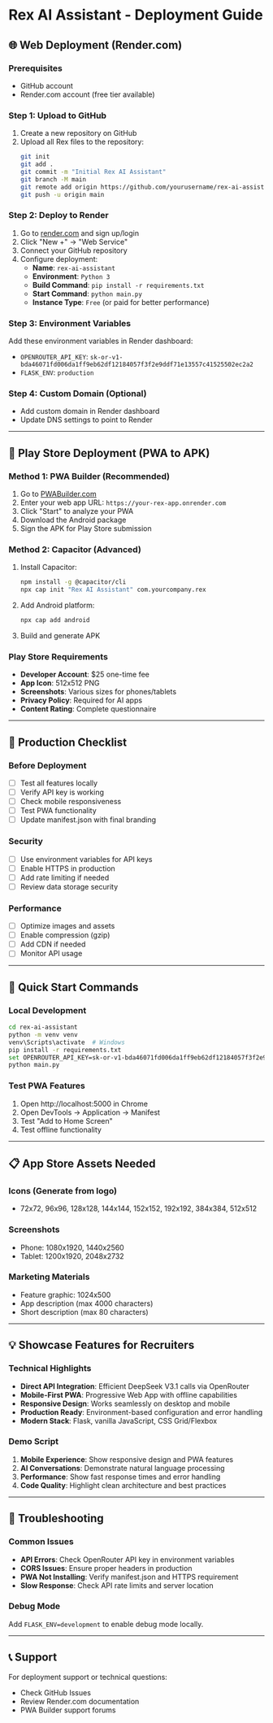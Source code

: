 # Rex AI Assistant - Deployment Guide

## 🌐 Web Deployment (Render.com)

### Prerequisites
- GitHub account
- Render.com account (free tier available)

### Step 1: Upload to GitHub
1. Create a new repository on GitHub
2. Upload all Rex files to the repository:
   ```bash
   git init
   git add .
   git commit -m "Initial Rex AI Assistant"
   git branch -M main
   git remote add origin https://github.com/yourusername/rex-ai-assistant.git
   git push -u origin main
   ```

### Step 2: Deploy to Render
1. Go to [render.com](https://render.com) and sign up/login
2. Click "New +" → "Web Service"
3. Connect your GitHub repository
4. Configure deployment:
   - **Name**: `rex-ai-assistant`
   - **Environment**: `Python 3`
   - **Build Command**: `pip install -r requirements.txt`
   - **Start Command**: `python main.py`
   - **Instance Type**: `Free` (or paid for better performance)

### Step 3: Environment Variables
Add these environment variables in Render dashboard:
- `OPENROUTER_API_KEY`: `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`
- `FLASK_ENV`: `production`

### Step 4: Custom Domain (Optional)
- Add custom domain in Render dashboard
- Update DNS settings to point to Render

---

## 📱 Play Store Deployment (PWA to APK)

### Method 1: PWA Builder (Recommended)
1. Go to [PWABuilder.com](https://www.pwabuilder.com)
2. Enter your web app URL: `https://your-rex-app.onrender.com`
3. Click "Start" to analyze your PWA
4. Download the Android package
5. Sign the APK for Play Store submission

### Method 2: Capacitor (Advanced)
1. Install Capacitor:
   ```bash
   npm install -g @capacitor/cli
   npx cap init "Rex AI Assistant" com.yourcompany.rex
   ```
2. Add Android platform:
   ```bash
   npx cap add android
   ```
3. Build and generate APK

### Play Store Requirements
- **Developer Account**: $25 one-time fee
- **App Icon**: 512x512 PNG
- **Screenshots**: Various sizes for phones/tablets
- **Privacy Policy**: Required for AI apps
- **Content Rating**: Complete questionnaire

---

## 🎯 Production Checklist

### Before Deployment
- [ ] Test all features locally
- [ ] Verify API key is working
- [ ] Check mobile responsiveness
- [ ] Test PWA functionality
- [ ] Update manifest.json with final branding

### Security
- [ ] Use environment variables for API keys
- [ ] Enable HTTPS in production
- [ ] Add rate limiting if needed
- [ ] Review data storage security

### Performance
- [ ] Optimize images and assets
- [ ] Enable compression (gzip)
- [ ] Add CDN if needed
- [ ] Monitor API usage

---

## 🚀 Quick Start Commands

### Local Development
```bash
cd rex-ai-assistant
python -m venv venv
venv\Scripts\activate  # Windows
pip install -r requirements.txt
set OPENROUTER_API_KEY=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
python main.py
```

### Test PWA Features
1. Open http://localhost:5000 in Chrome
2. Open DevTools → Application → Manifest
3. Test "Add to Home Screen"
4. Test offline functionality

---

## 📋 App Store Assets Needed

### Icons (Generate from logo)
- 72x72, 96x96, 128x128, 144x144, 152x152, 192x192, 384x384, 512x512

### Screenshots
- Phone: 1080x1920, 1440x2560
- Tablet: 1200x1920, 2048x2732

### Marketing Materials
- Feature graphic: 1024x500
- App description (max 4000 characters)
- Short description (max 80 characters)

---

## 💡 Showcase Features for Recruiters

### Technical Highlights
- **Direct API Integration**: Efficient DeepSeek V3.1 calls via OpenRouter
- **Mobile-First PWA**: Progressive Web App with offline capabilities
- **Responsive Design**: Works seamlessly on desktop and mobile
- **Production Ready**: Environment-based configuration and error handling
- **Modern Stack**: Flask, vanilla JavaScript, CSS Grid/Flexbox

### Demo Script
1. **Mobile Experience**: Show responsive design and PWA features
2. **AI Conversations**: Demonstrate natural language processing
3. **Performance**: Show fast response times and error handling
4. **Code Quality**: Highlight clean architecture and best practices

---

## 🔧 Troubleshooting

### Common Issues
- **API Errors**: Check OpenRouter API key in environment variables
- **CORS Issues**: Ensure proper headers in production
- **PWA Not Installing**: Verify manifest.json and HTTPS requirement
- **Slow Response**: Check API rate limits and server location

### Debug Mode
Add `FLASK_ENV=development` to enable debug mode locally.

---

## 📞 Support

For deployment support or technical questions:
- Check GitHub Issues
- Review Render.com documentation
- PWA Builder support forums
